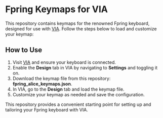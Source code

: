 # Fpring Keymaps for VIA

This repository contains keymaps for the renowned Fpring keyboard, designed for use with [VIA](https://usevia.app). Follow the steps below to load and customize your keymap:

## How to Use

1. Visit [VIA](https://usevia.app) and ensure your keyboard is connected.
2. Enable the **Design** tab in VIA by navigating to **Settings** and toggling it on.
3. Download the keymap file from this repository: **fpring_alice_keymaps.json**.
4. In VIA, go to the **Design** tab and load the keymap file.
5. Customize your keymap as needed and save the configuration.

This repository provides a convenient starting point for setting up and tailoring your Fpring keyboard with VIA.
